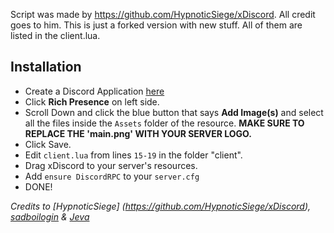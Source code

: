 Script was made by https://github.com/HypnoticSiege/xDiscord. All credit goes to him. This is just a forked version with new stuff. All of them are listed in the client.lua. 

## Installation
- Create a Discord Application [here](https://discord.com/developers/applications)
- Click **Rich Presence** on left side.
- Scroll Down and click the blue button that says **Add Image(s)** and select all the files inside the `Assets` folder of the resource. 
**MAKE SURE TO REPLACE THE 'main.png' WITH YOUR SERVER LOGO.**
- Click Save.
- Edit `client.lua` from lines `15-19` in the folder "client".
- Drag xDiscord to your server's resources.
- Add `ensure DiscordRPC` to your `server.cfg`
- DONE!

*Credits to [HypnoticSiege] (https://github.com/HypnoticSiege/xDiscord), [sadboilogin](https://github.com/sadboilogan/FiveM-RichPresence) & [Jeva](https://github.com/jevajs/Jeva/tree/master/FiveM%20-%20Discord%20Rich%20Presence/RichPresence)* 